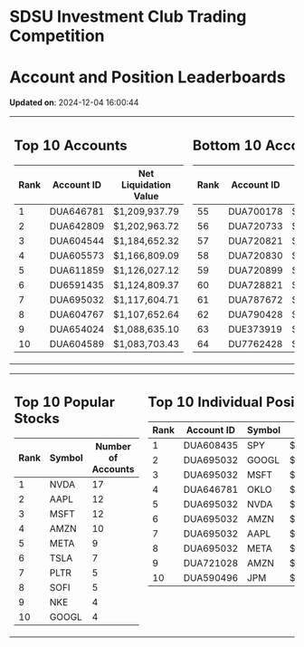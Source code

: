 # SDSU Investment Club Trading Competition 
 # Account and Position Leaderboards

**Updated on**: 2024-12-04 16:00:44

<table><tr><td valign="top">

## Top 10 Accounts
| Rank | Account ID | Net Liquidation Value |
|------|------------|-----------------------|
| 1 | DUA646781 | $1,209,937.79 |
| 2 | DUA642809 | $1,202,963.72 |
| 3 | DUA604544 | $1,184,652.32 |
| 4 | DUA605573 | $1,166,809.09 |
| 5 | DUA611859 | $1,126,027.12 |
| 6 | DU6591435 | $1,124,809.37 |
| 7 | DUA695032 | $1,117,604.71 |
| 8 | DUA604767 | $1,107,652.64 |
| 9 | DUA654024 | $1,088,635.10 |
| 10 | DUA604589 | $1,083,703.43 |

</td><td valign="top">

## Bottom 10 Accounts
| Rank | Account ID | Net Liquidation Value |
|------|------------|-----------------------|
| 55 | DUA700178 | $1,009,048.43 |
| 56 | DUA720733 | $1,008,660.92 |
| 57 | DUA720821 | $1,008,660.92 |
| 58 | DUA720830 | $1,008,660.92 |
| 59 | DUA720899 | $1,008,660.92 |
| 60 | DUA728821 | $1,008,301.21 |
| 61 | DUA787672 | $1,007,461.55 |
| 62 | DUA790428 | $1,007,461.55 |
| 63 | DUE373919 | $1,001,628.05 |
| 64 | DU7762428 | $998,066.08 |

</td></tr></table>

<table><tr><td valign="top">

## Top 10 Popular Stocks
| Rank | Symbol | Number of Accounts |
|------|--------|--------------------|
| 1 | NVDA | 17 |
| 2 | AAPL | 12 |
| 3 | MSFT | 12 |
| 4 | AMZN | 10 |
| 5 | META | 9 |
| 6 | TSLA | 7 |
| 7 | PLTR | 5 |
| 8 | SOFI | 5 |
| 9 | NKE | 4 |
| 10 | GOOGL | 4 |

</td><td valign="top">

## Top 10 Individual Positions
| Rank | Account ID | Symbol | Cost | Total Value |
|------|------------|--------|-----------|-------------|
| 1 | DUA608435 | SPY | $171,717.02 | $171,717.02 |
| 2 | DUA695032 | GOOGL | $170,066.26 | $170,066.26 |
| 3 | DUA695032 | MSFT | $150,001.76 | $150,001.76 |
| 4 | DUA646781 | OKLO | $148,757.37 | $148,757.37 |
| 5 | DUA695032 | NVDA | $120,004.38 | $120,004.38 |
| 6 | DUA695032 | AMZN | $120,003.28 | $120,003.28 |
| 7 | DUA695032 | AAPL | $120,002.64 | $120,002.64 |
| 8 | DUA695032 | META | $120,001.07 | $120,001.07 |
| 9 | DUA721028 | AMZN | $104,300.85 | $104,300.85 |
| 10 | DUA590496 | JPM | $97,188.17 | $97,188.17 |

</td></tr></table>

